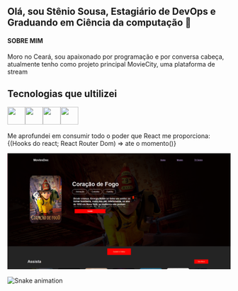 ## Olá, sou Stênio Sousa, Estagiário de DevOps e Graduando em Ciência da computação 👋

#### SOBRE MIM
Moro no Ceará, sou apaixonado por programação e por conversa cabeça, 
atualmente tenho como projeto principal MovieCity, uma plataforma de stream

## Tecnologias que ultilizei
<img src="https://img.icons8.com/office/344/react.png" width="40" height="40"/><img src="https://www.styled-components.com/atom.png" width="40" height="40"/><img src="https://user-images.githubusercontent.com/8453104/40242014-b95993a8-5abc-11e8-8943-02d06d3266bc.png" width="40" height="40"/><img src="https://miro.medium.com/max/1000/1*Noc7VIpiRX4DOTvMOrY38w.png" width="40" height="40"/>
<p>
  Me aprofundei em consumir todo o poder que React me proporciona:
  {(Hooks do react; React Router Dom) =>  ate o momento()}
</p>

<img src="./github.PNG"/>



![Snake animation](https://github.com/stenio-fonteles/stenio-fonteles/blob/output/github-contribution-grid-snake.svg)

